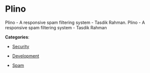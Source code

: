# Plino


Plino - A responsive spam filtering system - Tasdik Rahman.  Plino - A responsive spam filtering system - Tasdik Rahman



**Categories**:

- [Security](https://github.com/apis-list/apis-list#security)

- [Development](https://github.com/apis-list/apis-list#development)

- [Spam](https://github.com/apis-list/apis-list#spam)



